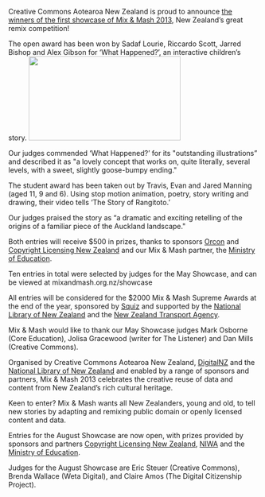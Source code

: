 <html><body><p>Creative Commons Aotearoa New Zealand is proud to announce <a href="http://mixandmash.org.nz/showcase" target="_blank">the winners of the first showcase of Mix &amp; Mash 2013</a>, New Zealand’s great remix competition!



The open award has been won by Sadaf Lourie, Riccardo Scott, Jarred Bishop and Alex Gibson for ‘What Happened?’, an interactive children’s story. <a href="http://creativecommons.org.nz/wp-content/uploads/2013/01/mix_brown_rgb.jpg"><img class="alignright  wp-image-3364" title="mix_brown_rgb" src="http://creativecommons.org.nz/wp-content/uploads/2013/01/mix_brown_rgb.jpg" alt="" width="305" height="169"></a>



Our judges commended ‘What Happened?’ for its "outstanding illustrations” and described it as "a lovely concept that works on, quite literally, several levels, with a sweet, slightly goose-bumpy ending."



The student award has been taken out by Travis, Evan and Jared Manning (aged 11, 9 and 6). Using stop motion animation, poetry, story writing and drawing, their video tells ‘The Story of Rangitoto.’



Our judges praised the story as “a dramatic and exciting retelling of the origins of a familiar piece of the Auckland landscape."



Both entries will receive $500 in prizes, thanks to sponsors <a href="http://www.orcon.net.nz/" target="_blank">Orcon</a> and <a href="http://www.copyright.co.nz/" target="_blank">Copyright Licensing New Zealand</a> and our Mix &amp; Mash partner, the <a href="http://www.minedu.govt.nz/" target="_blank">Ministry of Education</a>.



Ten entries in total were selected by judges for the May Showcase, and can be viewed at mixandmash.org.nz/showcase



All entries will be considered for the $2000 Mix &amp; Mash Supreme Awards at the end of the year, sponsored by <a href="http://www.squiz.net/nz">Squiz</a> and supported by the <a href="http://natlib.govt.nz/">National Library of New Zealand</a> and the <a href="http://www.nzta.govt.nz/">New Zealand Transport Agency</a>.



Mix &amp; Mash would like to thank our May Showcase judges Mark Osborne (Core Education), Jolisa Gracewood (writer for The Listener) and Dan Mills (Creative Commons).



Organised by Creative Commons Aotearoa New Zealand, <a href="http://www.digitalnz.org/" target="_blank">DigitalNZ</a> and the <a href="http://natlib.govt.nz/" target="_blank">National Library of New Zealand</a> and enabled by a range of sponsors and partners, Mix &amp; Mash 2013 celebrates the creative reuse of data and content from New Zealand’s rich cultural heritage.



Keen to enter? Mix &amp; Mash wants all New Zealanders, young and old, to tell new stories by adapting and remixing public domain or openly licensed content and data.



Entries for the August Showcase are now open, with prizes provided by sponsors and partners <a href="Copyright%20Licensing%20New%20Zealand" target="_blank">Copyright Licensing New Zealand</a>, <a href="http://www.niwa.co.nz/" target="_blank">NIWA</a> and the <a href="http://www.minedu.govt.nz/" target="_blank">Ministry of Education</a>.



Judges for the August Showcase are Eric Steuer (Creative Commons), Brenda Wallace (Weta Digital), and Claire Amos (The Digital Citizenship Project).</p></body></html>